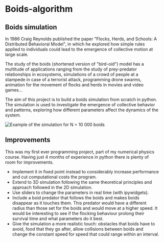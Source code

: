 # Boids-algorithm

## Boids simulation
In 1986 Craig Reynolds published the paper "Flocks, Herds, and Schools: A Distributed Behavioral Model", in which he explored how simple rules applied to individuals could lead to the
emergence of collective motion at large scale.

The study of the boids (shortened version of "bird-oid") model has a multitude of applications ranging from the study of prey-predator relationships in ecosystems, simulations
of a crowd of people at a stampede in case of a terrorist attack, programming drone swarms,
animation for the movement of flocks and herds in movies and video games...

The aim of this project is to build a boids simulation from scratch in python. The simulation is used to investigate the emergence of collective behavior and patterns, exploring
how different parameters affect the dynamics of the system.


![Example of the simulation for N = 10 000 boids](./simulation_N_1000.gif)

## Improvements
This was my first ever programming project, part of my numerical physics course. Having just 4 months of experience in python there is plenty of room for improvements. 

- Implement it in fixed point instead to considerably increase performance and cut computational costs the program.
- Extend to 3D simulation following the same theoretical principles and approach followed in the 2D simulation.
- Use sliders to change the parameters in real time (with ipywidgets).
- Include a boid predator that follows the boids and makes boids disappear as it touches them. This predator would have a different radius than those set for the boids and
would move at a higher speed. It would be interesting to see if the flocking behaviour prolong their survival time and what parameters do it best.
- Give the simulation a more realistic touch: obstacles that boids have to avoid, food that they go after, allow collisions between boids and change the constant speed for speed that could range within an interval.
